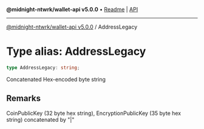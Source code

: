 **@midnight-ntwrk/wallet-api v5.0.0** • [Readme](../README.md) \| [API](../globals.md)

***

[@midnight-ntwrk/wallet-api v5.0.0](../README.md) / AddressLegacy

# Type alias: AddressLegacy

```ts
type AddressLegacy: string;
```

Concatenated Hex-encoded byte string

## Remarks

CoinPublicKey (32 byte hex string), EncryptionPublicKey (35 byte hex string) concatenated by "|"
